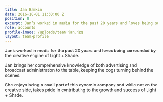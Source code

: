 ```yaml
---
title: Jan Bamkin
date: 2016-10-01 11:30:00 Z
position: 8
excerpt: Jan’s worked in media for the past 20 years and loves being surrounded by the
role: accounts
profile-image: /uploads/team_jan.jpg
layout: team-profile
---
```


Jan’s worked in media for the past 20 years and loves being surrounded by the creative engine of Light + Shade.

Jan brings her comprehensive knowledge of both advertising and broadcast administration to the table, keeping the cogs turning behind the scenes.

She enjoys being a small part of this dynamic company and while not on the creative side, takes pride in contributing to the growth and success of Light + Shade.